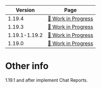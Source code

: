 | Version | Page |
| --- | :---: |
| 1.19.4 | [🚧 Work in Progress](4/index.html) |
| 1.19.3 | [🚧 Work in Progress](3/index.html) |
| 1.19.1-1.19.2 | [🚧 Work in Progress](2/index.html) |
| 1.19.0 | [🚧 Work in Progress](0/index.html) |

# Other info
1.19.1 and after implement Chat Reports.